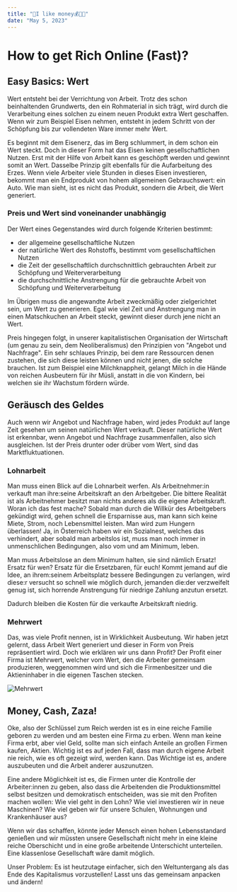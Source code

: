 ```yaml
---
title: "🏦I like money💰💸🤑"
date: "May 5, 2023"
---
```


# How to get Rich Online (Fast)?

## Easy Basics: Wert

Wert entsteht bei der Verrichtung von Arbeit. Trotz des schon beinhaltenden Grundwerts, den ein Rohmaterial in sich trägt, wird durch die Verarbeitung eines solchen zu einem neuen Produkt extra Wert geschaffen. Wenn wir zum Beispiel Eisen nehmen, entsteht in jedem Schritt von der Schöpfung bis zur vollendeten Ware immer mehr Wert.

Es beginnt mit dem Eisenerz, das im Berg schlummert, in dem schon ein Wert steckt. Doch in dieser Form hat das Eisen keinen gesellschaftlichen Nutzen. Erst mit der Hilfe von Arbeit kann es geschöpft werden und gewinnt somit an Wert. Dasselbe Prinzip gilt ebenfalls für die Aufarbeitung des Erzes. Wenn viele Arbeiter viele Stunden in dieses Eisen investieren, bekommt man ein Endprodukt von hohem allgemeinen Gebrauchswert: ein Auto. Wie man sieht, ist es nicht das Produkt, sondern die Arbeit, die Wert generiert.

### Preis und Wert sind voneinander unabhängig

Der Wert eines Gegenstandes wird durch folgende Kriterien bestimmt:

*   der allgemeine gesellschaftliche Nutzen
*   der natürliche Wert des Rohstoffs, bestimmt vom gesellschaftlichen Nutzen
*   die Zeit der gesellschaftlich durchschnittlich gebrauchten Arbeit zur Schöpfung und Weiterverarbeitung
*   die durchschnittliche Anstrengung für die gebrauchte Arbeit von Schöpfung und Weiterverarbeitung

Im Übrigen muss die angewandte Arbeit zweckmäßig oder zielgerichtet sein, um Wert zu generieren. Egal wie viel Zeit und Anstrengung man in einen Matschkuchen an Arbeit steckt, gewinnt dieser durch jene nicht an Wert.

Preis hingegen folgt, in unserer kapitalistischen Organisation der Wirtschaft (um genau zu sein, dem Neoliberalismus) den Prinzipien von "Angebot und Nachfrage". Ein sehr schlaues Prinzip, bei dem rare Ressourcen denen zustehen, die sich diese leisten können und nicht jenen, die solche brauchen. Ist zum Beispiel eine Milchknappheit, gelangt Milch in die Hände von reichen Ausbeutern für ihr Müsli, anstatt in die von Kindern, bei welchen sie ihr Wachstum fördern würde.

## Geräusch des Geldes

Auch wenn wir Angebot und Nachfrage haben, wird jedes Produkt auf lange Zeit gesehen um seinen natürlichen Wert verkauft. Dieser natürliche Wert ist erkennbar, wenn Angebot und Nachfrage zusammenfallen, also sich ausgleichen. Ist der Preis drunter oder drüber vom Wert, sind das Marktfluktuationen.

### Lohnarbeit

Man muss einen Blick auf die Lohnarbeit werfen. Als Arbeitnehmer:in verkauft man ihre:seine Arbeitskraft an den Arbeitgeber. Die bittere Realität ist als Arbeitnehmer besitzt man nichts anderes als die eigene Arbeitskraft. Woran ich das fest mache? Sobald man durch die Willkür des Arbeitgebers gekündigt wird, gehen schnell die Ersparnisse aus, man kann sich keine Miete, Strom, noch Lebensmittel leisten. Man wird zum Hungern überlassen! Ja, in Österreich haben wir ein Sozialnest, welches das verhindert, aber sobald man arbeitslos ist, muss man noch immer in unmenschlichen Bedingungen, also vom und am Minimum, leben.

Man muss Arbeitslose an dem Minimum halten, sie sind nämlich Ersatz! Ersatz für wen? Ersatz für die Ersetzbaren, für euch! Kommt jemand auf die Idee, an ihrem:seinem Arbeitsplatz bessere Bedingungen zu verlangen, wird diese:r versucht so schnell wie möglich durch, jemanden die:der verzweifelt genug ist, sich horrende Anstrengung für niedrige Zahlung anzutun ersetzt.

Dadurch bleiben die Kosten für die verkaufte Arbeitskraft niedrig.

### Mehrwert

Das, was viele Profit nennen, ist in Wirklichkeit Ausbeutung. Wir haben jetzt gelernt, dass Arbeit Wert generiert und dieser in Form von Preis repräsentiert wird. Doch wie erklären wir uns dann Profit? Der Profit einer Firma ist Mehrwert, welcher vom Wert, den die Arbeiter gemeinsam produzieren, weggenommen wird und sich die Firmenbesitzer und die Aktieninhaber in die eigenen Taschen stecken.

![Mehrwert](/mehrwert.jpg)

## Money, Cash, Zaza!

Oke, also der Schlüssel zum Reich werden ist es in eine reiche Familie geboren zu werden und am besten eine Firma zu erben. Wenn man keine Firma erbt, aber viel Geld, sollte man sich einfach Anteile an großen Firmen kaufen, Aktien. Wichtig ist es auf jeden Fall, dass man durch eigene Arbeit nie reich, wie es oft gezeigt wird, werden kann. Das Wichtige ist es, andere auszubeuten und die Arbeit anderer auszunutzen.

Eine andere Möglichkeit ist es, die Firmen unter die Kontrolle der Arbeiter:innen zu geben, also dass die Arbeitenden die Produktionsmittel selbst besitzen und demokratisch entscheiden, was sie mit den Profiten machen wollen: Wie viel geht in den Lohn? Wie viel investieren wir in neue Maschinen? Wie viel geben wir für unsere Schulen, Wohnungen und Krankenhäuser aus?

Wenn wir das schaffen, könnte jeder Mensch einen hohen Lebensstandard genießen und wir müssten unsere Gesellschaft nicht mehr in eine kleine reiche Oberschicht und in eine große arbeitende Unterschicht unterteilen. Eine klassenlose Gesellschaft wäre damit möglich.

Unser Problem: Es ist heutzutage einfacher, sich den Weltuntergang als das Ende des Kapitalismus vorzustellen! Lasst uns das gemeinsam anpacken und ändern!
